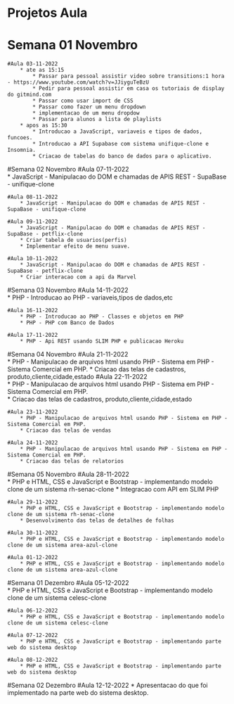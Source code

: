 # Projetos Aula 
# Semana 01 Novembro
    #Aula 03-11-2022
        * ate as 15:15
            * Passar para pessoal assistir video sobre transitions:1 hora - https://www.youtube.com/watch?v=JJiyguTeBzU
            * Pedir para pessoal assistir em casa os tutoriais de display do gitmind.com
            * Passar como usar import de CSS
            * Passar como fazer um menu dropdown
            * implementacao de um menu dropdow
            * Passar para alunos a lista de playlists   
        * apos as 15:30
            * Introducao a JavaScript, variaveis e tipos de dados, funcoes.
            * Introducao a API Supabase com sistema unifique-clone e Insomnia.
            * Criacao de tabelas do banco de dados para o aplicativo.
                
#Semana 02 Novembro
    #Aula 07-11-2022   
        * JavaScript - Manipulacao do DOM e chamadas de APIS REST - SupaBase - unifique-clone
    
    #Aula 08-11-2022   
        * JavaScript - Manipulacao do DOM e chamadas de APIS REST - SupaBase - unifique-clone
    
    #Aula 09-11-2022   
        * JavaScript - Manipulacao do DOM e chamadas de APIS REST - SupaBase - petflix-clone
        * Criar tabela de usuarios(perfis)
        * Implementar efeito de menu suave.
         
    #Aula 10-11-2022   
        * JavaScript - Manipulacao do DOM e chamadas de APIS REST - SupaBase - petflix-clone
        * Criar interacao com a api da Marvel
#Semana 03 Novembro
    #Aula 14-11-2022   
        * PHP - Introducao ao PHP - variaveis,tipos de dados,etc
        
    #Aula 16-11-2022   
        * PHP - Introducao ao PHP - Classes e objetos em PHP
        * PHP - PHP com Banco de Dados
        
    #Aula 17-11-2022 
        * PHP - Api REST usando SLIM PHP e publicacao Heroku  

#Semana 04 Novembro
    #Aula 21-11-2022   
        * PHP - Manipulacao de arquivos html usando PHP - Sistema em PHP - Sistema Comercial em PHP.
        * Criacao das telas de cadastros, produto,cliente,cidade,estado
    #Aula 22-11-2022   
        * PHP - Manipulacao de arquivos html usando PHP - Sistema em PHP - Sistema Comercial em PHP.    
        * Criacao das telas de cadastros, produto,cliente,cidade,estado
    
    #Aula 23-11-2022   
        * PHP - Manipulacao de arquivos html usando PHP - Sistema em PHP - Sistema Comercial em PHP.    
        * Criacao das telas de vendas
    
    #Aula 24-11-2022 
        * PHP - Manipulacao de arquivos html usando PHP - Sistema em PHP - Sistema Comercial em PHP.
        * Criacao das telas de relatorios
 
#Semana 05 Novembro
    #Aula 28-11-2022   
        * PHP e HTML, CSS e JavaScript e Bootstrap - implementando modelo clone de um sistema rh-senac-clone
        * Integracao com API em SLIM PHP
        
    #Aula 29-11-2022   
        * PHP e HTML, CSS e JavaScript e Bootstrap - implementando modelo clone de um sistema rh-senac-clone    
        * Desenvolvimento das telas de detalhes de folhas
    
    #Aula 30-11-2022   
        * PHP e HTML, CSS e JavaScript e Bootstrap - implementando modelo clone de um sistema area-azul-clone    
    
    #Aula 01-12-2022 
        * PHP e HTML, CSS e JavaScript e Bootstrap - implementando modelo clone de um sistema area-azul-clone   
 
#Semana 01 Dezembro
    #Aula 05-12-2022   
        * PHP e HTML, CSS e JavaScript e Bootstrap - implementando modelo clone de um sistema celesc-clone    
    
    #Aula 06-12-2022   
        * PHP e HTML, CSS e JavaScript e Bootstrap - implementando modelo clone de um sistema celesc-clone    
    
    #Aula 07-12-2022   
        * PHP e HTML, CSS e JavaScript e Bootstrap - implementando parte web do sistema desktop    
    
    #Aula 08-12-2022 
        * PHP e HTML, CSS e JavaScript e Bootstrap - implementando parte web do sistema desktop    
 
#Semana 02 Dezembro
    #Aula 12-12-2022
        * Apresentacao do que foi implementado na parte web do sistema desktop.



